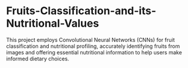 # Fruits-Classification-and-its-Nutritional-Values
This project employs Convolutional Neural Networks (CNNs) for fruit classification and nutritional profiling, accurately identifying fruits from images and offering essential nutritional information to help users make informed dietary choices.
